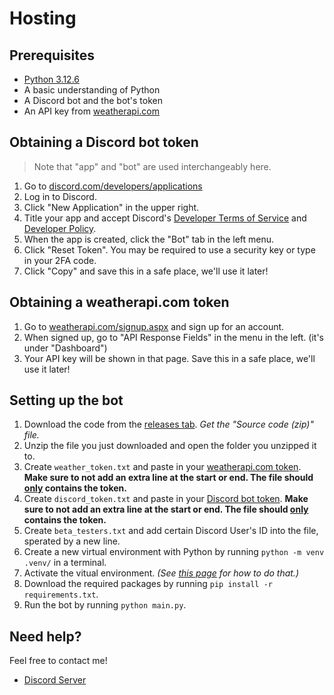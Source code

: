 # Hosting

## Prerequisites
- [Python 3.12.6](https://www.python.org/downloads/release/python-3126/)
- A basic understanding of Python
- A Discord bot and the bot's token
- An API key from [weatherapi.com](https://weatherapi.com/)

## Obtaining a Discord bot token

> Note that "app" and "bot" are used interchangeably here.

1. Go to [discord.com/developers/applications](https://discord.com/developers/applications)
2. Log in to Discord.
3. Click "New Application" in the upper right.
4. Title your app and accept Discord's [Developer Terms of Service](https://support-dev.discord.com/hc/articles/8562894815383-Discord-Developer-Terms-of-Service) and [Developer Policy](https://support-dev.discord.com/hc/articles/8563934450327-Discord-Developer-Policy).
5. When the app is created, click the "Bot" tab in the left menu.
6. Click "Reset Token". You may be required to use a security key or type in your 2FA code.
7. Click "Copy" and save this in a safe place, we'll use it later!

## Obtaining a weatherapi.com token

1. Go to [weatherapi.com/signup.aspx](https://www.weatherapi.com/signup.aspx) and sign up for an account.
2. When signed up, go to "API Response Fields" in the menu in the left. (it's under "Dashboard")
3. Your API key will be shown in that page. Save this in a safe place, we'll use it later!

## Setting up the bot

1. Download the code from the [releases tab](https://github.com/valbuildr/programmed-weather-images/releases). *Get the "Source code (zip)" file.*
2. Unzip the file you just downloaded and open the folder you unzipped it to.
3. Create `weather_token.txt` and paste in your [weatherapi.com token](#obtaining-a-weatherapicom-token). **Make sure to not add an extra line at the start or end. The file should <ins>only</ins> contains the token.**
4. Create `discord_token.txt` and paste in your [Discord bot token](#obtaining-a-discord-bot-token). **Make sure to not add an extra line at the start or end. The file should <ins>only</ins> contains the token.**
5. Create `beta_testers.txt` and add certain Discord User's ID into the file, sperated by a new line.
6. Create a new virtual environment with Python by running `python -m venv .venv/` in a terminal.
7. Activate the vitual environment. *(See [this page](https://docs.python.org/3/library/venv.html#how-venvs-work) for how to do that.)*
8. Download the required packages by running `pip install -r requirements.txt`.
9. Run the bot by running `python main.py`.

## Need help?

Feel free to contact me!

- [Discord Server](https://discord.gg/UKVMvUG2h9)
